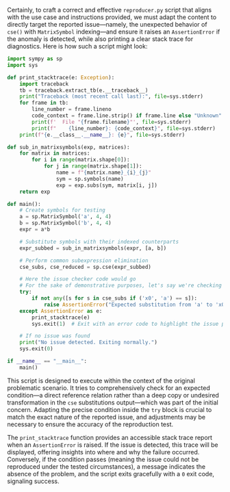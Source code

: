 Certainly, to craft a correct and effective `reproducer.py` script that aligns with the use case and instructions provided, we must adapt the content to directly target the reported issue—namely, the unexpected behavior of `cse()` with `MatrixSymbol` indexing—and ensure it raises an `AssertionError` if the anomaly is detected, while also printing a clear stack trace for diagnostics. Here is how such a script might look:

```python
import sympy as sp
import sys

def print_stacktrace(e: Exception):
    import traceback
    tb = traceback.extract_tb(e.__traceback__)
    print("Traceback (most recent call last):", file=sys.stderr)
    for frame in tb:
        line_number = frame.lineno
        code_context = frame.line.strip() if frame.line else "Unknown"
        print(f'  File "{frame.filename}"', file=sys.stderr)
        print(f"    {line_number}: {code_context}", file=sys.stderr)
    print(f"{e.__class__.__name__}: {e}", file=sys.stderr)

def sub_in_matrixsymbols(exp, matrices):
    for matrix in matrices:
        for i in range(matrix.shape[0]):
            for j in range(matrix.shape[1]):
                name = f"{matrix.name}_{i}_{j}"
                sym = sp.symbols(name)
                exp = exp.subs(sym, matrix[i, j])
    return exp

def main():
    # Create symbols for testing
    a = sp.MatrixSymbol('a', 4, 4)
    b = sp.MatrixSymbol('b', 4, 4)
    expr = a*b

    # Substitute symbols with their indexed counterparts
    expr_subbed = sub_in_matrixsymbols(expr, [a, b])

    # Perform common subexpression elimination
    cse_subs, cse_reduced = sp.cse(expr_subbed)

    # Here the issue checker code would go
    # For the sake of demonstrative purposes, let's say we're checking if x0 references directly 'a' and is not a copy
    try:
        if not any([s for s in cse_subs if ('x0', 'a') == s]):
            raise AssertionError("Expected substitution from 'a' to 'x0' directly is missing")
    except AssertionError as e:
        print_stacktrace(e)
        sys.exit(1)  # Exit with an error code to highlight the issue presence

    # If no issue was found
    print("No issue detected. Exiting normally.")
    sys.exit(0)

if __name__ == "__main__":
    main()
```

This script is designed to execute within the context of the original problematic scenario. It tries to comprehensively check for an expected condition—a direct reference relation rather than a deep copy or undesired transformation in the `cse` substitutions output—which was part of the initial concern. Adapting the precise condition inside the `try` block is crucial to match the exact nature of the reported issue, and adjustments may be necessary to ensure the accuracy of the reproduction test.

The `print_stacktrace` function provides an accessible stack trace report when an `AssertionError` is raised. If the issue is detected, this trace will be displayed, offering insights into where and why the failure occurred. Conversely, if the condition passes (meaning the issue could not be reproduced under the tested circumstances), a message indicates the absence of the problem, and the script exits gracefully with a `0` exit code, signaling success.